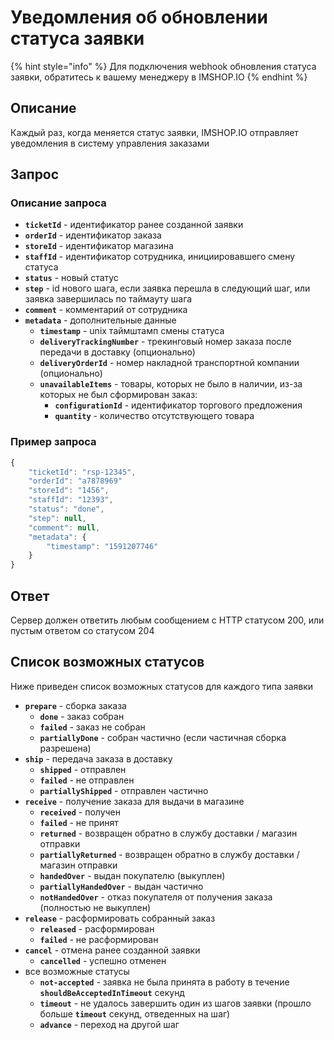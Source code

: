 # Уведомления об обновлении статуса заявки

{% hint style="info" %}
Для подключения webhook обновления статуса заявки, обратитесь к вашему менеджеру в IMSHOP.IO
{% endhint %}

## Описание

Каждый раз, когда меняется статус заявки, IMSHOP.IO отправляет уведомления в систему управления заказами

## Запрос

### Описание запроса

* **`ticketId`** - идентификатор ранее созданной заявки
* **`orderId`** - идентификатор заказа
* **`storeId`** - идентификатор магазина
* **`staffId`** - идентификатор сотрудника, инициировавшего смену статуса
* **`status`** - новый статус
* **`step`** - id нового шага, если заявка перешла в следующий шаг, или заявка завершилась по таймауту шага
* **`comment`** - комментарий от сотрудника
* **`metadata`** - дополнительные данные
  * **`timestamp`** - unix таймштамп смены статуса
  * **`deliveryTrackingNumber`** - трекинговый номер заказа после передачи в доставку \(опционально\)
  * **`deliveryOrderId`** - номер накладной транспортной компании \(опционально\)
  * **`unavailableItems`** - товары, которых не было в наличии, из-за которых не был сформирован заказ:
    * **`configurationId`** - идентификатор торгового предложения
    * **`quantity`** - количество отсутствующего товара

### Пример запроса

```javascript
{
    "ticketId": "rsp-12345",
    "orderId": "a7878969"
    "storeId": "1456",
    "staffId": "12393",
    "status": "done",
    "step": null,
    "comment": null,
    "metadata": {
        "timestamp": "1591207746"
    }
}
```

## Ответ

Сервер должен ответить любым сообщением с HTTP статусом 200, или пустым ответом со статусом 204

## Список возможных статусов

Ниже приведен список возможных статусов для каждого типа заявки

* **`prepare`** - сборка заказа
  * **`done`** - заказ собран
  * **`failed`** - заказ не собран
  * **`partiallyDone`** - собран частично \(если частичная сборка разрешена\)
* **`ship`** - передача заказа в доставку
  * **`shipped`** - отправлен
  * **`failed`** - не отправлен
  * **`partiallyShipped`** - отправлен частично
* **`receive`** - получение заказа для выдачи в магазине
  * **`received`** - получен
  * **`failed`** - не принят
  * **`returned`** - возвращен обратно в службу доставки / магазин отправки
  * **`partiallyReturned`** - возвращен обратно в службу доставки / магазин отправки
  * **`handedOver`** - выдан покупателю \(выкуплен\)
  * **`partiallyHandedOver`** - выдан частично
  * **`notHandedOver`** - отказ покупателя от получения заказа \(полностью не выкуплен\)
* **`release`** - расформировать собранный заказ
  * **`released`** - расформирован
  * **`failed`** - не расформирован
* **`cancel`** - отмена ранее созданной заявки
  * **`cancelled`** - успешно отменен
* все возможные статусы
  * **`not-accepted`** - заявка не была принята в работу в течение **`shouldBeAcceptedInTimeout`** секунд
  * **`timeout`** - не удалось завершить один из шагов заявки \(прошло больше **`timeout`** секунд, отведенных на шаг\)
  * **`advance`** - переход на другой шаг

